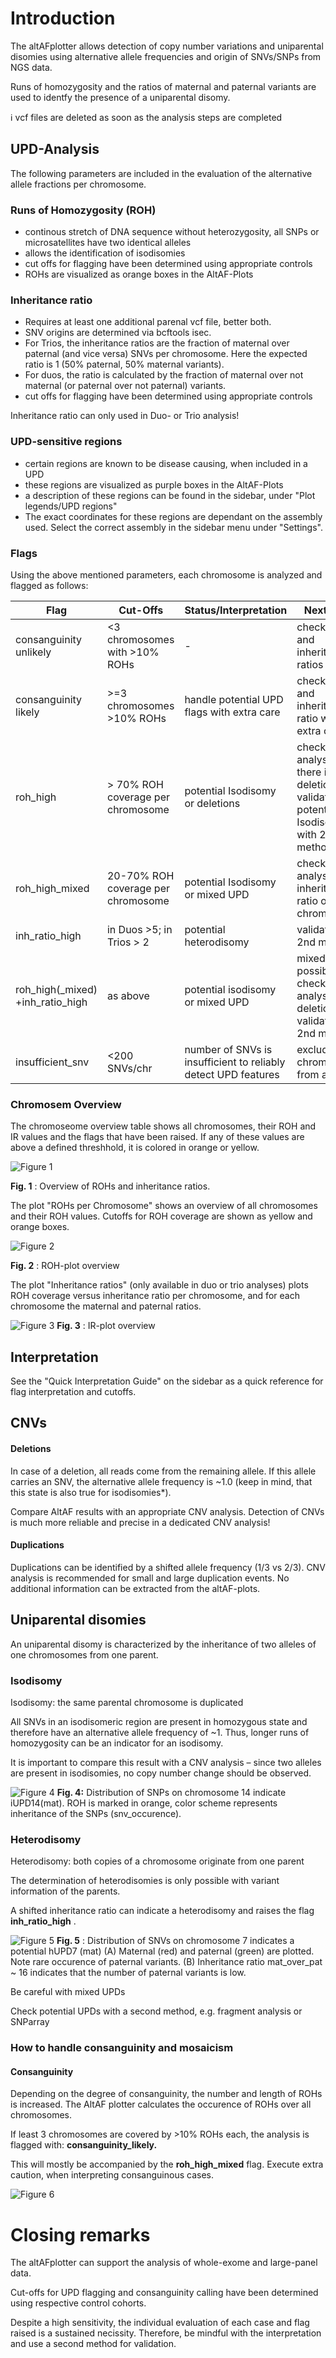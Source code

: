 # Introduction

The altAFplotter allows detection of copy number variations and uniparental disomies using alternative allele frequencies and origin of SNVs/SNPs from NGS data.

Runs of homozygosity and the ratios of maternal and paternal variants are used to identfy the presence of a uniparental disomy.

ℹ️ vcf files are deleted as soon as the analysis steps are completed

## UPD-Analysis

The following parameters are included in the evaluation of the alternative allele fractions per chromosome.

### Runs of Homozygosity (ROH)

* continous stretch of DNA sequence without heterozygosity, all SNPs or microsatellites have two identical alleles
* allows the identification of isodisomies
* cut offs for flagging have been determined using appropriate controls
* ROHs are visualized as orange boxes in the AltAF-Plots

### Inheritance ratio

* Requires at least one additional parenal vcf file, better both.
* SNV origins are determined via bcftools isec.
* For Trios, the inheritance ratios are the fraction of maternal over paternal (and vice versa) SNVs per chromosome. Here the expected ratio is 1 (50% paternal, 50% maternal variants).
* For duos, the ratio is calculated by the fraction of maternal over not maternal (or paternal over not paternal) variants.
* cut offs for flagging have been determined using appropriate controls

Inheritance ratio can only used in Duo- or Trio analysis!

### UPD-sensitive regions

* certain regions are known to be disease causing, when included in a UPD
* these regions are visualized as purple boxes in the AltAF-Plots
* a description of these regions can be found in the sidebar, under "Plot legends/UPD regions"
* The exact coordinates for these regions are dependant on the assembly used. Select the correct assembly in the sidebar menu under "Settings".

### Flags

Using the above mentioned parameters, each chromosome is analyzed and flagged as follows:

| Flag                             | Cut-Offs                            | Status/Interpretation                                          | Next steps                                                                                |
| -------------------------------- | ----------------------------------- | -------------------------------------------------------------- | ----------------------------------------------------------------------------------------- |
| consanguinity unlikely           | <3 chromosomes with  >10% ROHs      | -                                                              | check ROHs and inheritance ratios                                                         |
| consanguinity likely             | >=3 chromosomes >10% ROHs           | handle potential UPD flags with extra care                     | check ROHs and inheritance ratio with extra care                                          |
| roh_high                         | > 70% ROH coverage per chromosome   | potential Isodisomy or deletions                               | check CNV analysis: if there is no deletion, validate potential Isodisomy with 2nd method |
| roh_high_mixed                   | 20-70% ROH coverage per chromosome | potential Isodisomy or mixed UPD                               | check CNV analysis and inheritance ratio on this chromosome                               |
| inh_ratio_high                   | in Duos >5; in Trios > 2            | potential heterodisomy                                         | validate with 2nd method                                                                  |
| roh_high(_mixed) +inh_ratio_high | as above                            | potential isodisomy or mixed UPD                               | mixed UPD is possible, check CNV analysis for deletion and validate with 2nd methode      |
| insufficient_snv                 | <200 SNVs/chr                       | number of SNVs is insufficient to reliably detect UPD features | exclude chromosomes from analysis                                                         |


### Chromosem Overview

The chromoseome overview table shows all chromosomes, their ROH and IR values and the flags that have been raised. If any of these values are above a defined threshhold, it is colored in orange or yellow.

![Figure 1](https://github.com/HUGLeipzig/altafplotter/blob/main/user_guideline/images/figure_2.png?raw=true)

**Fig. 1** : Overview of ROHs and inheritance ratios.

The plot "ROHs per Chromosome" shows an overview of all chromosomes and their ROH values. Cutoffs for ROH coverage are shown as yellow and orange boxes.

![Figure 2](https://github.com/HUGLeipzig/altafplotter/blob/main/user_guideline/images/roh_plot.png?raw=true)

**Fig. 2** : ROH-plot overview

The plot "Inheritance ratios" (only available in duo or trio analyses) plots ROH coverage versus inheritance ratio per chromosome, and for each chromosome the maternal and paternal ratios.

![Figure 3](https://github.com/HUGLeipzig/altafplotter/blob/main/user_guideline/images/IR_plot.png?raw=true)
**Fig. 3** : IR-plot overview


## Interpretation

See the "Quick Interpretation Guide" on the sidebar as a quick reference for flag interpretation and cutoffs.

## CNVs

#### Deletions

In case of a deletion, all reads come from the remaining allele. If this allele carries an SNV, the alternative allele frequency is ~1.0 (keep in mind, that this state is also true for isodisomies*).

Compare AltAF results with an appropriate CNV analysis. Detection of CNVs is much more reliable and precise in a dedicated CNV analysis!

#### Duplications

Duplications can be identified by a shifted allele frequency (1/3 vs 2/3). CNV analysis is recommended for small and large duplication events. No additional information can be extracted from the altAF-plots.

## Uniparental disomies

An uniparental disomy is characterized by the inheritance of two alleles of one chromosomes from one parent.

### Isodisomy

Isodisomy: the same parental chromosome is duplicated

All SNVs in an isodisomeric region are present in homozygous state and therefore have an alternative allele frequency of ~1. Thus, longer runs of homozygosity can be an indicator for an isodisomy.

It is important to compare this result with a CNV analysis – since two alleles are present in isodisomies, no copy number change should be observed.

![Figure 4](https://github.com/HUGLeipzig/altafplotter/blob/main/user_guideline/images/figure_3.png?raw=true)
**Fig. 4:** Distribution of SNPs on chromosome 14 indicate iUPD14(mat). ROH is marked in orange, color scheme represents inheritance of the SNPs (snv_occurence).

### Heterodisomy

Heterodisomy: both copies of a chromosome originate from one parent

The determination of heterodisomies is only possible with variant information of the parents.

A shifted inheritance ratio can indicate a heterodisomy and raises the flag  **inh_ratio_high** .

![Figure 5](https://github.com/HUGLeipzig/altafplotter/blob/main/user_guideline/images/figure_4.png?raw=true)
**Fig. 5** : Distribution of SNVs on chromosome 7 indicates a potential hUPD7 (mat) (A) Maternal (red) and paternal (green) are plotted. Note rare occurence of paternal variants. (B) Inheritance ratio mat_over_pat ~ 16 indicates that the number of paternal variants is low.

Be careful with mixed UPDs

Check potential UPDs with a second method, e.g. fragment analysis or SNParray

### How to handle consanguinity and mosaicism

#### Consanguinity

Depending on the degree of consanguinity, the number and length of ROHs is increased. The AltAF plotter calculates the occurence of ROHs over all chromosomes.

If least 3 chromosomes are covered by >10% ROHs each, the analysis is flagged with: **consanguinity_likely.**

This will mostly be accompanied by the **roh_high_mixed** flag. Execute extra caution, when interpreting consanguinous cases.

![Figure 6](https://github.com/HUGLeipzig/altafplotter/blob/main/user_guideline/images/figure_5.png?raw=true)

# Closing remarks

The altAFplotter can support the analysis of whole-exome and large-panel data.

Cut-offs for UPD flagging and consanguinity calling have been determined using respective control cohorts.

Despite a high sensitivity, the individual evaluation of each case and flag raised is a sustained necissity. Therefore, be mindful with the interpretation and use a second method for validation.
